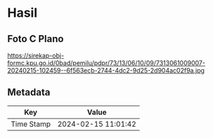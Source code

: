 # Hasil

## Foto C Plano

https://sirekap-obj-formc.kpu.go.id/0bad/pemilu/pdpr/73/13/06/10/09/7313061009007-20240215-102459--6f563ecb-2744-4dc2-9d25-2d904ac02f9a.jpg


## Metadata

| Key        | Value               |
| ---------- | ------------------- |
| Time Stamp | 2024-02-15 11:01:42 |



